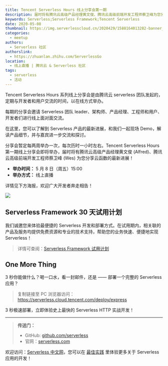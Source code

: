 ```yaml
---
title: Tencent Serverless Hours 线上分享会第一期
description: 届时将有腾讯云高级产品经理黄文俊、腾讯云高级前端开发工程师蔡卫峰为您分享云函数的最新进展！
keywords: Serverless;Serverless Framework;Tencent Serverless
date: 2020-05-08
thumbnail: https://img.serverlesscloud.cn/2020429/1588164013282-banner_hours.jpg
categories:
  - meetup
authors:
  - Serverless 社区
authorslink: 
  - https://zhuanlan.zhihu.com/ServerlessGo
location: 
  - 线上直播 | 腾讯云 & Serverless 社区
tags:
  - serverless
  - 活动  
---
```


Tencent Serverless Hours 系列线上分享会是由腾讯云 serverless 团队发起的，定期与开发者和用户交流的时间，以在线方式举办。

每期的分享会邀请 Serverless 团队 leader、架构师、产品经理、工程师和用户、开发者们进行线上面对面交流。

在这里，您可以了解到 Serverless 产品的最新进展，和我们一起现场 Demo，解读产品细节，并与嘉宾进一步交流和探讨。

分享会暂定每两周举办一次，每次历时一小时左右。Tencent Serverless Hours 第一期线上分享会即将举办，届时将有腾讯云高级产品经理黄文俊 (Alfred)、腾讯云高级前端开发工程师蔡卫峰 (Wes) 为您分享云函数的最新进展！

- **举办时间：** 5 月 8 日（周五）15:00 
- **举办方式：** 线上直播

详情见下方海报，欢迎广大开发者奔走相告！

![](https://img.serverlesscloud.cn/2020430/1588230170647-tencent%20serverless%20hours%20%E4%BF%AE%E6%94%B9%E7%89%88%E6%9C%AC%402x.jpg)

## Serverless Framework 30 天试用计划

我们诚邀您来体验最便捷的 Serverless 开发和部署方式。在试用期内，相关联的产品及服务均提供免费资源和专业的技术支持，帮助您的业务快速、便捷地实现 Serverless！

> 详情可查阅：[Serverless Framework 试用计划](https://cloud.tencent.com/document/product/1154/38792)

## One More Thing
<div id='scf-deploy-iframe-or-md'><div><p>3 秒你能做什么？喝一口水，看一封邮件，还是 —— 部署一个完整的 Serverless 应用？</p><blockquote><p>复制链接至 PC 浏览器访问：<a href="https://serverless.cloud.tencent.com/deploy/express">https://serverless.cloud.tencent.com/deploy/express</a></p></blockquote><p>3 秒极速部署，立即体验史上最快的 Serverless HTTP 实战开发！</p></div></div>

---

> **传送门：**
> - GitHub: [github.com/serverless](https://github.com/serverless/serverless/blob/master/README_CN.md) 
> - 官网：[serverless.com](https://serverless.com/)

欢迎访问：[Serverless 中文网](https://serverlesscloud.cn/)，您可以在 [最佳实践](https://serverlesscloud.cn/best-practice) 里体验更多关于 Serverless 应用的开发！
